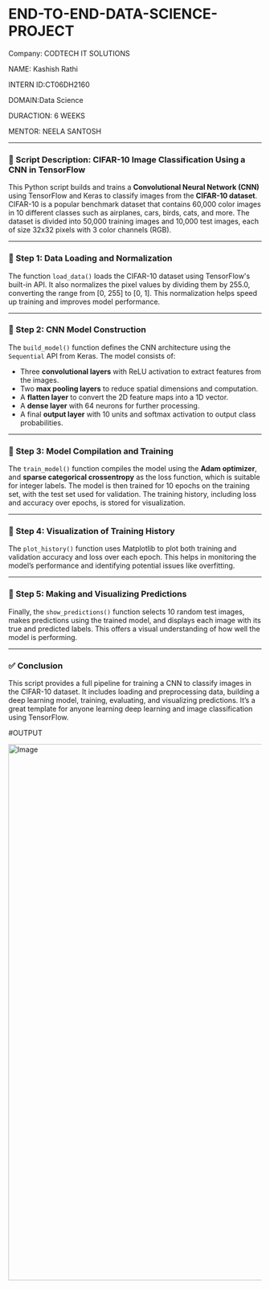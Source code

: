 # END-TO-END-DATA-SCIENCE-PROJECT

Company: CODTECH IT SOLUTIONS

NAME: Kashish Rathi

INTERN ID:CT06DH2160

DOMAIN:Data Science

DURACTION: 6 WEEKS

MENTOR: NEELA SANTOSH

---

### 📝 Script Description: CIFAR-10 Image Classification Using a CNN in TensorFlow

This Python script builds and trains a **Convolutional Neural Network (CNN)** using TensorFlow and Keras to classify images from the **CIFAR-10 dataset**. CIFAR-10 is a popular benchmark dataset that contains 60,000 color images in 10 different classes such as airplanes, cars, birds, cats, and more. The dataset is divided into 50,000 training images and 10,000 test images, each of size 32x32 pixels with 3 color channels (RGB).

---

### 🔹 Step 1: Data Loading and Normalization

The function `load_data()` loads the CIFAR-10 dataset using TensorFlow's built-in API. It also normalizes the pixel values by dividing them by 255.0, converting the range from \[0, 255] to \[0, 1]. This normalization helps speed up training and improves model performance.

---

### 🔹 Step 2: CNN Model Construction

The `build_model()` function defines the CNN architecture using the `Sequential` API from Keras. The model consists of:

* Three **convolutional layers** with ReLU activation to extract features from the images.
* Two **max pooling layers** to reduce spatial dimensions and computation.
* A **flatten layer** to convert the 2D feature maps into a 1D vector.
* A **dense layer** with 64 neurons for further processing.
* A final **output layer** with 10 units and softmax activation to output class probabilities.

---

### 🔹 Step 3: Model Compilation and Training

The `train_model()` function compiles the model using the **Adam optimizer**, and **sparse categorical crossentropy** as the loss function, which is suitable for integer labels. The model is then trained for 10 epochs on the training set, with the test set used for validation. The training history, including loss and accuracy over epochs, is stored for visualization.

---

### 🔹 Step 4: Visualization of Training History

The `plot_history()` function uses Matplotlib to plot both training and validation accuracy and loss over each epoch. This helps in monitoring the model’s performance and identifying potential issues like overfitting.

---

### 🔹 Step 5: Making and Visualizing Predictions

Finally, the `show_predictions()` function selects 10 random test images, makes predictions using the trained model, and displays each image with its true and predicted labels. This offers a visual understanding of how well the model is performing.

---

### ✅ Conclusion

This script provides a full pipeline for training a CNN to classify images in the CIFAR-10 dataset. It includes loading and preprocessing data, building a deep learning model, training, evaluating, and visualizing predictions. It’s a great template for anyone learning deep learning and image classification using TensorFlow.

#OUTPUT

<img width="1915" height="1067" alt="Image" src="https://github.com/user-attachments/assets/4e16723f-5bcc-49d0-96e5-9d1678ef44e2" />
